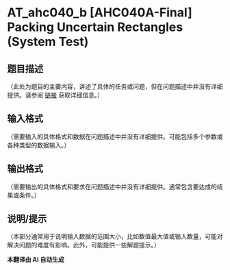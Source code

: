 # AT_ahc040_b [AHC040A-Final] Packing Uncertain Rectangles (System Test)

## 题目描述

（此处为题目的主要内容，讲述了具体的任务或问题，但在问题描述中并没有详细提供。请参阅 [链接](https://atcoder.jp/contests/ahc040/tasks/ahc040_b) 获取详细信息。）

## 输入格式

（需要输入的具体格式和数据在问题描述中并没有详细提供。可能包括多个参数或各种类型的数据输入。）

## 输出格式

（需要输出的具体格式和要求在问题描述中并没有详细提供。通常包含要达成的结果或条件。）

## 说明/提示

（本部分通常用于说明输入数据的范围大小，比如数值最大值或输入数量，可能对解决问题的难度有影响。此外，可能提供一些解题提示。）

 **本翻译由 AI 自动生成**
